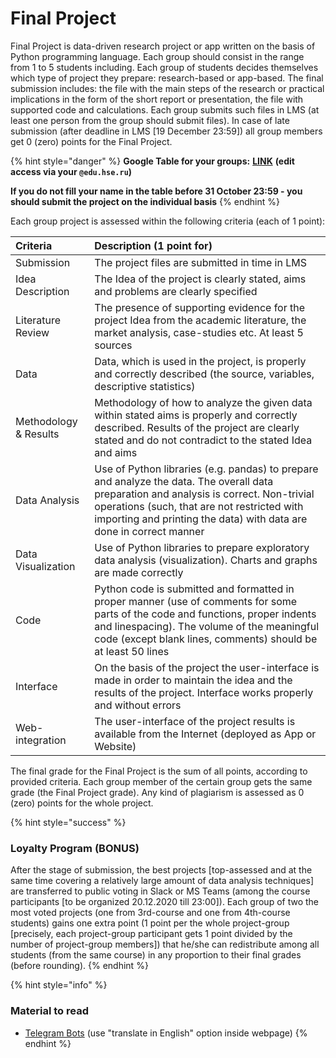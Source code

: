 # Final Project

Final Project is data-driven research project or app written on the basis of Python programming language. Each group should consist in the range from 1 to 5 students including. Each group of students decides themselves which type of project they prepare: research-based or app-based. The final submission includes: the file with the main steps of the research or practical implications in the form of the short report or presentation, the file with supported code and calculations. Each group submits such files in LMS \(at least one person from the group should submit files\). In case of late submission \(after deadline in LMS \[19 December 23:59\]\) all group members get 0 \(zero\) points for the Final Project. 

{% hint style="danger" %}
**Google Table for your groups:** [**LINK**](https://docs.google.com/spreadsheets/d/1mxiCS9dekOfCO7cRpVhAdzVi6gfKM1hz8pyliJeXH1k/edit?usp=sharing) **\(edit access via your `@edu.hse.ru`\)**

**If you do not fill your name in the table before 31 October 23:59 - you should submit the project on the individual basis**
{% endhint %}

Each group project is assessed within the following criteria \(each of 1 point\):

| Criteria | Description \(1 point for\) |
| :--- | :--- |
| Submission | The project files are submitted in time in LMS |
| Idea Description | The Idea of the project is clearly stated, aims and problems are clearly specified |
| Literature Review | The presence of supporting evidence for the project Idea from the academic literature, the market analysis, case-studies etc. At least 5 sources |
| Data | Data, which is used in the project, is properly and correctly described \(the source, variables, descriptive statistics\) |
| Methodology & Results | Methodology of how to analyze the given data within stated aims is properly and correctly described. Results of the project are clearly stated and do not contradict to the stated Idea and aims |
| Data Analysis | Use of Python libraries \(e.g. pandas\) to prepare and analyze the data. The overall data preparation and analysis is correct. Non-trivial operations \(such, that are not restricted with importing and printing the data\) with data are done in correct manner |
| Data Visualization | Use of Python libraries to prepare exploratory data analysis \(visualization\). Charts and graphs are made correctly |
| Code | Python code is submitted and formatted in proper manner \(use of comments for some parts of the code and functions, proper indents and linespacing\). The volume of the meaningful code \(except blank lines, comments\) should be at least 50 lines |
| Interface | On the basis of the project the user-interface is made in order to maintain the idea and the results of the project. Interface works properly and without errors |
| Web-integration | The user-interface of the project results is available from the Internet \(deployed as App or Website\) |

The final grade for the Final Project is the sum of all points, according to provided criteria. Each group member of the certain group gets the same grade \(the Final Project grade\). Any kind of plagiarism is assessed as 0 \(zero\) points for the whole project.

{% hint style="success" %}
### Loyalty Program \(BONUS\)

After the stage of submission, the best projects \[top-assessed and at the same time covering a relatively large amount of data analysis techniques\] are transferred to public voting in Slack or MS Teams \(among the course participants \[to be organized 20.12.2020 till 23:00\]\). Each group of two the most voted projects \(one from 3rd-course and one from 4th-course students\) gains one extra point \(1 point per the whole project-group \[precisely, each project-group participant gets 1 point divided by the number of project-group members\]\) that he/she can redistribute among all students \(from the same course\) in any proportion to their final grades \(before rounding\).
{% endhint %}

{% hint style="info" %}
### Material to read

* [Telegram Bots](https://mastergroosha.github.io/telegram-tutorial/) \(use "translate in English" option inside webpage\)
{% endhint %}

